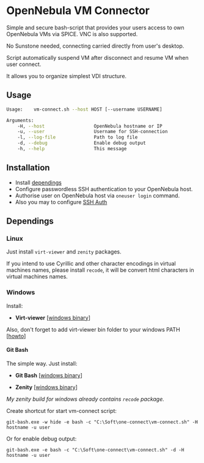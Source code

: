 # OpenNebula VM Connector

Simple and secure bash-script that provides your users access to own OpenNebula VMs via SPICE. VNC is also supported.

No Sunstone needed, connecting carried directly from user's desktop.

Script automatically suspend VM after disconnect and resume VM when user connect.

It allows you to organize simplest VDI structure.

## Usage

```bash
Usage:    vm-connect.sh --host HOST [--username USERNAME]

Arguments:
    -H, --host                  OpenNebula hostname or IP
    -u, --user                  Username for SSH-connection
    -l, --log-file              Path to log file
    -d, --debug                 Enable debug output
    -h, --help                  This message
```

## Installation

* Install [dependings](#dependings)
* Configure passwordless SSH authentication to your OpenNebula host.
* Authorise user on OpenNebula host via `oneuser login` command.
* Also you may to configure [SSH Auth](https://docs.opennebula.org/5.2/deployment/authentication_setup/ssh_auth.html)

## Dependings

### Linux

Just install `virt-viewer` and `zenity` packages.

If you intend to use Cyrillic and other character encodings in virtual machines names, please install `recode`, it will be convert html characters in virtual machines names.

### Windows

Install:

* **Virt-viewer**
  [[windows binary](https://virt-manager.org/download/)]

Also, don't forget to add virt-viewer bin folder to your windows PATH [[howto](http://superuser.com/a/317638)]

#### Git Bash

The simple way. Just install:

* **Git Bash**
  [[windows binary](https://git-for-windows.github.io/)]

* **Zenity**
  [[windows binary](https://github.com/kvaps/zenity-windows)]

*My zenity build for windows already contains `recode` package.*

Create shortcut for start vm-connect script:

    git-bash.exe -w hide -e bash -c "C:\Soft\one-connect\vm-connect.sh" -H hostname -u user

Or for enable debug output:

    git-bash.exe -e bash -c "C:\Soft\one-connect\vm-connect.sh" -d -H hostname -u user
